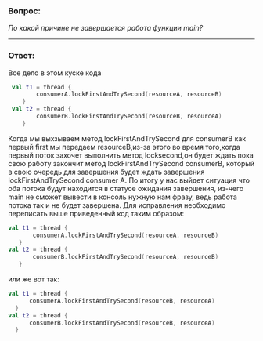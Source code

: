 ### Вопрос:

_По какой причине не завершается работа функции main?_

---

### Ответ:

Все дело в этом куске кода

```Kotlin
 val t1 = thread {
        consumerA.lockFirstAndTrySecond(resourceA, resourceB)
    }
 val t2 = thread {
        consumerB.lockFirstAndTrySecond(resourceB, resourceA)
    }

```

Когда мы выхзываем метод lockFirstAndTrySecond для consumerB как первый first мы передаем resourceB,из-за этого во время того,когда первый поток захочет выполнить метод locksecond,он будет ждать пока свою работу закончит метод lockFirstAndTrySecond consumerB, который в свою очередь для завершения будет ждать завершения lockFirstAndTrySecond consumer A. По итогу у нас выйдет ситуация что оба потока будут находится в статусе ожидания завершения, из-чего main не сможет вывести в консоль нужную нам фразу, ведь работа потока так и не будет завершена. Для исправления необходимо переписать выше приведенный код таким образом:

```Kotlin
val t1 = thread {
       consumerA.lockFirstAndTrySecond(resourceA, resourceB)
   }
val t2 = thread {
       consumerB.lockFirstAndTrySecond(resourceA, resourceB)
   }

```

или же вот так:

```Kotlin
val t1 = thread {
      consumerA.lockFirstAndTrySecond(resourceB, resourceA)
  }
val t2 = thread {
      consumerB.lockFirstAndTrySecond(resourceB, resourceA)
  }

```
